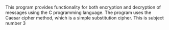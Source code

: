 This program provides functionality for both encryption and decryption of messages using the C programming language. The program uses the Caesar cipher method, which is a simple substitution cipher.
This is subject number 3
